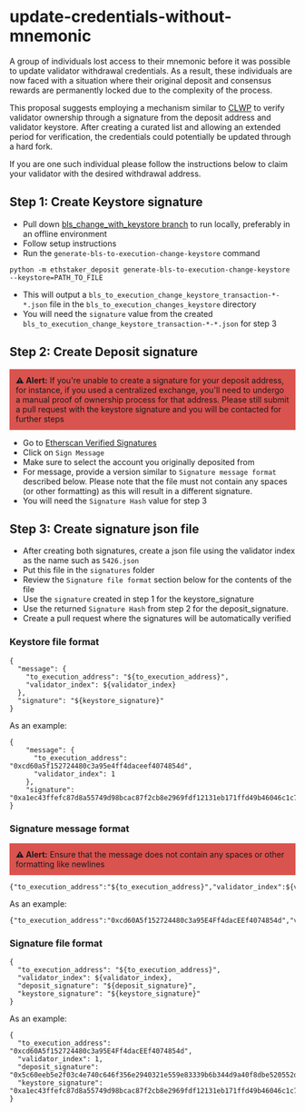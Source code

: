 # update-credentials-without-mnemonic

A group of individuals lost access to their mnemonic before it was possible to update validator withdrawal credentials. As a result, these individuals are now faced with a situation where their original deposit and consensus rewards are permanently locked due to the complexity of the process.

This proposal suggests employing a mechanism similar to [CLWP](https://github.com/benjaminchodroff/ConsensusLayerWithdrawalProtection) to verify validator ownership through a signature from the deposit address and validator keystore. After creating a curated list and allowing an extended period for verification, the credentials could potentially be updated through a hard fork.

If you are one such individual please follow the instructions below to claim your validator with the desired withdrawal address.


## Step 1: Create Keystore signature

- Pull down [bls_change_with_keystore branch](https://github.com/valefar-on-discord/ethstaker-deposit-cli/tree/bls_change_with_keystore) to run locally, preferably in an offline environment
- Follow setup instructions
- Run the `generate-bls-to-execution-change-keystore` command
```
python -m ethstaker_deposit generate-bls-to-execution-change-keystore --keystore=PATH_TO_FILE
```
- This will output a `bls_to_execution_change_keystore_transaction-*-*.json` file in the `bls_to_execution_changes_keystore` directory
- You will need the `signature` value from the created `bls_to_execution_change_keystore_transaction-*-*.json` for step 3


## Step 2: Create Deposit signature

<div style="border: 1px solid #e74c3c; padding: 10px; background-color: #d9534f;">
  <strong>⚠️ Alert:</strong> If you're unable to create a signature for your deposit address, for instance, if you used a centralized exchange, you'll need to undergo a manual proof of ownership process for that address. Please still submit a pull request with the keystore signature and you will be contacted for further steps
</div>

- Go to [Etherscan Verified Signatures](https://etherscan.io/verifiedSignatures)
- Click on `Sign Message`
- Make sure to select the account you originally deposited from
- For message, provide a version similar to `Signature message format` described below. Please note that the file must not contain any spaces (or other formatting) as this will result in a different signature.
- You will need the `Signature Hash` value for step 3


## Step 3: Create signature json file

- After creating both signatures, create a json file using the validator index as the name such as `5426.json`
- Put this file in the `signatures` folder
- Review the `Signature file format` section below for the contents of the file
- Use the `signature` created in step 1 for the keystore_signature
- Use the returned `Signature Hash` from step 2 for the deposit_signature.
- Create a pull request where the signatures will be automatically verified


### Keystore file format
```
{
  "message": {
    "to_execution_address": "${to_execution_address}",
    "validator_index": ${validator_index}
  },
  "signature": "${keystore_signature}"
}
```

As an example:

```
{
    "message": {
      "to_execution_address": "0xcd60a5f152724480c3a95e4ff4daceef4074854d",
      "validator_index": 1
    },
    "signature": "0xa1ec43ffefc87d8a55749d98bcac87f2cb8e2969fdf12131eb171ffd49b46046c1c7ca1e22d6da7074d6303780aa17cc0af875536170bda53029450e4ad21e16a3a9b69d540a1e35313d637010c1ab3b3e43511162721c78e7fb382d682ad622"
}
```


### Signature message format
<div style="border: 1px solid #e74c3c; padding: 10px; background-color: #d9534f;">
  <strong>⚠️ Alert:</strong> Ensure that the message does not contain any spaces or other formatting like newlines
</div>

```
{"to_execution_address":"${to_execution_address}","validator_index":${validator_index}}
```

As an example:

```
{"to_execution_address":"0xcd60A5f152724480c3a95E4Ff4dacEEf4074854d","validator_index":1}
```


### Signature file format
```
{
  "to_execution_address": "${to_execution_address}",
  "validator_index": ${validator_index},
  "deposit_signature": "${deposit_signature}",
  "keystore_signature": "${keystore_signature}"
}
```

As an example:

```
{
  "to_execution_address": "0xcd60A5f152724480c3a95E4Ff4dacEEf4074854d",
  "validator_index": 1,
  "deposit_signature": "0x5c60eeb5e2f03c4e740c646f356e2940321e559e83339b6b344d9a40f8dbe520552dd51470dc30f805520bbb59a54dded024b6fdbde1ec7dcc08909e4233f5b41c",
  "keystore_signature": "0xa1ec43ffefc87d8a55749d98bcac87f2cb8e2969fdf12131eb171ffd49b46046c1c7ca1e22d6da7074d6303780aa17cc0af875536170bda53029450e4ad21e16a3a9b69d540a1e35313d637010c1ab3b3e43511162721c78e7fb382d682ad622"
}
```
